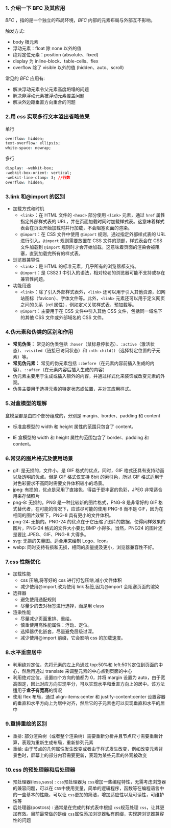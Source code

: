 ### 1. 介绍一下 BFC 及其应用

_BFC_ ，指的是一个独立的布局环境，_BFC_ 内部的元素布局与外部互不影响。

触发方式:

- body 根元素
- 浮动元素：float 除 none 以外的值
- 绝对定位元素：position (absolute、fixed)
- display 为 inline-block、table-cells、flex
- overflow 除了 visible 以外的值 (hidden、auto、scroll)

常见的 _BFC_ 应用有:

- 解决浮动元素令父元素高度坍塌的问题
- 解决非浮动元素被浮动元素覆盖问题
- 解决外边距垂直方向重合的问题

### 2.用 _css_ 实现多行文本溢出省略效果

单行

```css
overflow: hidden;
text-overflow: ellipsis;
white-space: nowrap;
```

多行

```css
display: -webkit-box;
-webkit-box-orient: vertical;
-webkit-line-clamp: 3; //行数
overflow: hidden;
```

### 3.link 和@import 的区别

- 加载方式和时机
  - `<link>`：在 HTML 文件的 `<head>` 部分使用 `<link>` 元素，通过 `href` 属性指定外部样式表的 URL，并在页面加载时同时加载样式表。这意味着样式表会在页面开始加载时并行加载，不会阻塞页面的渲染。
  - `@import`：在 CSS 文件中使用 `@import` 规则，通过指定外部样式表的 URL 进行引入。`@import` 规则需要放置在 CSS 文件的顶部，样式表会在 CSS 文件加载到 `@import` 规则时才会开始加载。这意味着页面的渲染会被阻塞，直到加载完所有的样式表。
- 浏览器兼容性
  - `<link>`：是 HTML 的标准元素，几乎所有的浏览器都支持。
  - `@import`：是 CSS2.1 中引入的语法，相对较老的浏览器可能不支持或存在兼容性问题。
- 功能用途
  - `<link>`：除了引入外部样式表外，`<link>` 还可以用于引入其他资源，如网站图标（favicon）、字体文件等。此外，`<link>` 元素还可以用于定义网页之间的关系（rel 属性），例如定义关联样式表、预加载等。
  - `@import`：主要用于在 CSS 文件中引入其他 CSS 文件，包括同一域名下的其他 CSS 文件或外部域名的 CSS 文件。

### **4.伪元素和伪类的区别和作用**

- **常见伪类：** 常见的伪类包括 `:hover`（鼠标悬停状态）、`:active`（激活状态）、`:visited`（链接已访问状态）和 `:nth-child()`（选择特定位置的子元素）等。
- **常见伪元素：** 常见的伪元素包括 `::before`（在元素内容前插入生成的内容）、`::after`（在元素内容后插入生成的内容）
- 伪元素主要用于生成或插入额外的内容，并通过样式化来装饰或改变元素的外观。
- 伪类主要用于选择元素的特定状态或位置，并对其应用样式。

### 5.对盒模型的理解

盒模型都是由四个部分组成的，分别是 margin、border、padding 和 content

- 标准盒模型的 width 和 height 属性的范围只包含了 content。

* IE 盒模型的 width 和 height 属性的范围包含了 border、padding 和 content。

### 6.常见的图片格式及使用场景

- gif: 是无损的，文件小，是 GIF 格式的优点，同时，GIF 格式还具有支持动画以及透明的优点。但是 GIF 格式仅支持 8bit 的索引色，所以 GIF 格式适用于对色彩要求不高同时需要文件体积较小的场景。
- jpeg: 有损的，优点是采用了直接色，得益于更丰富的色彩，JPEG 非常适合用来存储照片
- png-8: 无损的。PNG 是一种比较新的图片格式，PNG-8 是非常好的 GIF 格式替代者，在可能的情况下，应该尽可能的使用 PNG-8 而不是 GIF，因为在相同的图片效果下，PNG-8 具有更小的文件体积。
- png-24: 无损的。PNG-24 的优点在于它压缩了图片的数据，使得同样效果的图片，PNG-24 格式的文件大小要比 BMP 小得多。当然，PNG24 的图片还是要比 JPEG、GIF、PNG-8 大得多。
- svg: 无损的矢量图。适合用来绘制 Logo、Icon。
- webp: 同时支持有损和无损，相同的质量提及更小，浏览器兼容性不好。

### 7.css 性能优化

- 加载性能
  - css 压缩,将写好的 css 进行打包压缩,减小文件体积
  - 减少使用@import,改为使用 link 标签,因为@import 会阻塞页面的渲染
- 选择器
  - 避免使用通配规则
  - 尽量少的去对标签进行选择，而是用 class
- 渲染性能
  - 尽量减少页面重排、重绘。
  - 慎重使用高性能属性：浮动、定位。
  - 选择器优化嵌套，尽量避免层级过深。
  - 减少使用@import 前缀，它会影响 css 的加载速度。

### 8.水平垂直居中

- 利用绝对定位，先将元素的左上角通过 top:50%和 left:50%定位到页面的中心，然后再通过 translate 来调整元素的中心点到页面的中心
- 利用绝对定位，设置四个方向的值都为 0，并将 margin 设置为 auto，由于宽高固定，因此对应方向实现平分，可以实现水平和垂直方向上的居中。该方法适用于**盒子有宽高**的情况
- 使用 flex 布局，通过 align-items:center 和 justify-content:center 设置容器的垂直和水平方向上为居中对齐，然后它的子元素也可以实现垂直和水平的居中

### 9.重排重绘的区别

- 重排: 部分渲染树（或者整个渲染树）需要重新分析并且节点尺寸需要重新计算，表现为重新生成布局，重新排列元素
- 重绘: 由于节点的几何属性发生改变或者由于样式发生改变，例如改变元素背景色时，屏幕上的部分内容需要更新，表现为某些元素的外观被改变

### 10.css 的预处理器和后处理器

- 预处理器(less,sass) : `css`预处理器为 `css`增加一些编程特性，无需考虑浏览器的兼容问题，可以在 `CSS`中使用变量，简单的逻辑程序，函数等在编程语言中的一些基本的性能，可以让 `css`更加的简洁，增加适应性以及可读性，可维护性等
- 后处理器(postcss) : 通常是在完成的样式表中根据 `css`规范处理 `css`，让其更加有效。目前最常做的是给 `css`属性添加浏览器私有前缀，实现跨浏览器兼容性的问题
